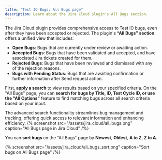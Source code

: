 ```yaml
---
title: "Test IO Bugs: All Bugs page"
description: Learn about the Jira Cloud plugin's All Bugs section.
---
```


The Jira Cloud plugin provides comprehensive access to Test IO bugs, even after they have been accepted or rejected. The plugin's **“All Bugs” section** offers a unified view that includes:

- **Open Bugs**: Bugs that are currently under review or awaiting action.
- **Accepted Bugs**: Bugs that have been validated and accepted, and have associated Jira tickets created for them.
- **Rejected Bugs**: Bugs that have been reviewed and dismissed with any of the rejection reasons.
- **Bugs with Pending Status**: Bugs that are awaiting confirmation or further information after Send request action.

First, **apply a search** to view results based on your specified criteria. On the "All Bugs" page, you can **search for bugs by Title, ID, Test Cycle ID, or use the "All Options"** feature to find matching bugs across all search criteria based on your input.

The advanced search functionality streamlines bug management and tracking, offering quick access to relevant information and enhancing efficiency.
{% screenshot src="/assets/jira_cloud/all_bugs.png" caption="All Bugs page in Jira Cloud" /%}

You can **sort bugs** on the "All Bugs" page by **Newest**, **Oldest**, **A to Z**, **Z to A**.

{% screenshot src="/assets/jira_cloud/all_bugs_sort.png" caption="Sort bugs on All Bugs page" /%}
